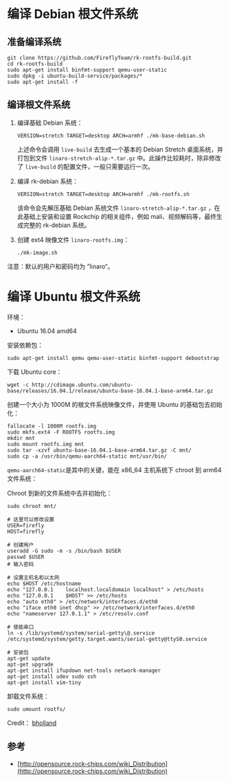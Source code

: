 # 编译 Debian 根文件系统

## 准备编译系统

``` shell
git clone https://github.com/FireflyTeam/rk-rootfs-build.git
cd rk-rootfs-build
sudo apt-get install binfmt-support qemu-user-static
sudo dpkg -i ubuntu-build-service/packages/*
sudo apt-get install -f
```

## 编译根文件系统

1. 编译基础 Debian 系统：

    ``` shell
    VERSION=stretch TARGET=desktop ARCH=armhf ./mk-base-debian.sh
    ```

    上述命令会调用 `live-build` 去生成一个基本的 Debian Stretch 桌面系统，并打包到文件 `linaro-stretch-alip-*.tar.gz` 中。此操作比较耗时，除非修改了 `live-build` 的配置文件，一般只需要运行一次。

2. 编译 rk-debian 系统：
    ``` shell
    VERSION=stretch TARGET=desktop ARCH=armhf ./mk-rootfs.sh
    ```

    该命令会先解压基础 Debian 系统文件 `linaro-stretch-alip-*.tar.gz` ，在此基础上安装和设置 Rockchip 的相关组件，例如 mali、视频解码等，最终生成完整的 rk-debian 系统。

3. 创建 ext4 映像文件 `linaro-rootfs.img`：

    ``` shell
    ./mk-image.sh
    ```

注意：默认的用户和密码均为 ”linaro“。

# 编译 Ubuntu 根文件系统

环境：

- Ubuntu 16.04 amd64

安装依赖包：

``` shell
sudo apt-get install qemu qemu-user-static binfmt-support debootstrap
```

下载 Ubuntu core：

``` shell
wget -c http://cdimage.ubuntu.com/ubuntu-base/releases/16.04.1/release/ubuntu-base-16.04.1-base-arm64.tar.gz
```

创建一个大小为 1000M 的根文件系统映像文件，并使用 Ubuntu 的基础包去初始化：

``` shell
fallocate -l 1000M rootfs.img
sudo mkfs.ext4 -F ROOTFS rootfs.img
mkdir mnt
sudo mount rootfs.img mnt
sudo tar -xzvf ubuntu-base-16.04.1-base-arm64.tar.gz -C mnt/
sudo cp -a /usr/bin/qemu-aarch64-static mnt/usr/bin/
```

`qemu-aarch64-static`是其中的关键，能在 x86_64 主机系统下 chroot 到 arm64 文件系统：

Chroot 到新的文件系统中去并初始化：

``` shell
sudo chroot mnt/

# 这里可以修改设置
USER=firefly
HOST=firefly

# 创建用户
useradd -G sudo -m -s /bin/bash $USER
passwd $USER
# 输入密码

# 设置主机名和以太网
echo $HOST /etc/hostname
echo "127.0.0.1    localhost.localdomain localhost" > /etc/hosts
echo "127.0.0.1    $HOST" >> /etc/hosts
echo "auto eth0" > /etc/network/interfaces.d/eth0
echo "iface eth0 inet dhcp" >> /etc/network/interfaces.d/eth0
echo "nameserver 127.0.1.1" > /etc/resolv.conf

# 使能串口
ln -s /lib/systemd/system/serial-getty\@.service /etc/systemd/system/getty.target.wants/serial-getty@ttyS0.service

# 安装包
apt-get update
apt-get upgrade
apt-get install ifupdown net-tools network-manager
apt-get install udev sudo ssh
apt-get install vim-tiny
```

卸载文件系统：

``` shell
sudo umount rootfs/
```

Credit： [bholland](https://forum.armbian.com/topic/6850-document-about-compiling-a-kernel-and-rootfs-for-the-firefly-boards/)

## 参考

- [http://opensource.rock-chips.com/wiki_Distribution](http://opensource.rock-chips.com/wiki_Distribution)
